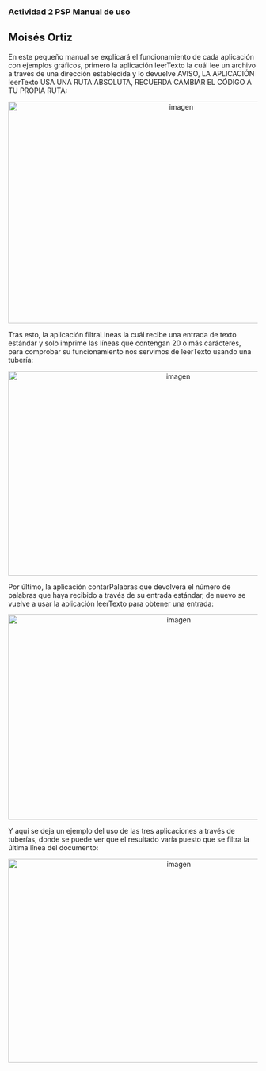 ### Actividad 2 PSP Manual de uso
## Moisés Ortiz

En este pequeño manual se explicará el funcionamiento de cada aplicación con ejemplos gráficos, primero la aplicación leerTexto la cuál lee un archivo a través de una dirección establecida y lo devuelve AVISO, LA APLICACIÓN leerTexto USA UNA RUTA ABSOLUTA, RECUERDA CAMBIAR EL CÓDIGO A TU PROPIA RUTA:
<p align="center">
<img width="683" height="447" alt="imagen" src="https://github.com/user-attachments/assets/676c2758-def6-4548-834c-bc62fea87d99" />
</p>  
Tras esto, la aplicación filtraLineas la cuál recibe una entrada de texto estándar y solo imprime las líneas que contengan 20 o más carácteres, para comprobar su funcionamiento nos servimos de leerTexto usando una tubería:
<p align="center">
<img width="671" height="412" alt="imagen" src="https://github.com/user-attachments/assets/7ace494c-2472-4df0-94fc-add259635264" />
</p>  
Por último, la aplicación contarPalabras que devolverá el número de palabras que haya recibido a través de su entrada estándar, de nuevo se vuelve a usar la aplicación leerTexto para obtener una entrada:
<p align="center">
<img width="673" height="413" alt="imagen" src="https://github.com/user-attachments/assets/7c183435-b116-4b1e-84d2-334e0767e2f8" />
</p>  
Y aquí se deja un ejemplo del uso de las tres aplicaciones a través de tuberías, donde se puede ver que el resultado varía puesto que se filtra la última línea del documento:
<p align="center">
<img width="673" height="411" alt="imagen" src="https://github.com/user-attachments/assets/42e9f438-6539-4388-bdc7-a2b495011bac" />
</p>
